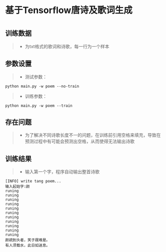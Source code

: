 基于Tensorflow唐诗及歌词生成
====  
#
训练数据
-------
>* 为txt格式的歌词和诗歌，每一行为一个样本

参数设置
-------
>* 测试参数：<br> 
```
python main.py -w poem --no-train
```
>* 训练参数：<br> 
```
python main.py -w poem --train
```

存在问题
-------
>* 为了解决不同诗歌长度不一的问题，在训练前引用空格来填充，导致在预测过程中有可能会预测出空格，从而使得无法输出诗歌

训练结果
-------
>* 输入第一个字，程序自动输出整首诗歌<br> 
```
[INFO] write tang poem...
输入起始字:颜
runing
runing
runing
runing
runing
runing
runing
runing
runing
runing
runing
颜疏到头者，笑子屐难是。
有人须载水，此日如迷息。
```
